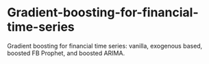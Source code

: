# Gradient-boosting-for-financial-time-series
Gradient boosting for financial time series: vanilla, exogenous based, boosted FB Prophet, and boosted ARIMA.
